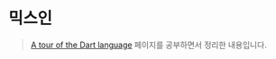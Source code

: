 # 믹스인

> [A tour of the Dart language](https://dart.dev/guides/language/language-tour) 페이지를 공부하면서 정리한 내용입니다.
